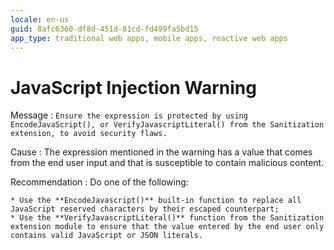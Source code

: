 ```yaml
---
locale: en-us
guid: 8afc6360-df8d-451d-81cd-fd499fa5bd15
app_type: traditional web apps, mobile apps, reactive web apps
---
```


# JavaScript Injection Warning

Message
:   `Ensure the expression is protected by using EncodeJavaScript(), or VerifyJavascriptLiteral() from the Sanitization extension, to avoid security flaws.`

Cause
:   The expression mentioned in the warning has a value that comes from the end user input and that is susceptible to contain malicious content.

Recommendation
:   Do one of the following:

    * Use the **EncodeJavascript()** built-in function to replace all JavaScript reserved characters by their escaped counterpart;
    * Use the **VerifyJavascriptLiteral()** function from the Sanitization extension module to ensure that the value entered by the end user only contains valid JavaScript or JSON literals.

